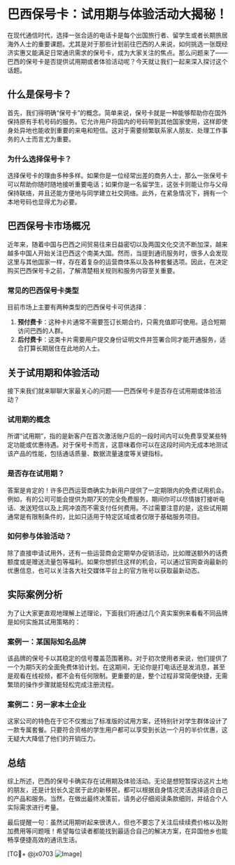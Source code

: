 # 巴西保号卡：试用期与体验活动大揭秘！

在现代通信时代，选择一张合适的电话卡是每个出国旅行者、留学生或者长期旅居海外人士的重要课题。尤其是对于那些计划前往巴西的人来说，如何挑选一张既经济实惠又能满足日常通讯需求的保号卡，成为大家关注的焦点。那么问题来了——巴西的保号卡是否提供试用期或者体验活动呢？今天就让我们一起来深入探讨这个话题。

## 什么是保号卡？

首先，我们得明确“保号卡”的概念。简单来说，保号卡就是一种能够帮助你在国外保持原有手机号码的服务。它允许用户将国内的号码带到其他国家使用，这样即使身处异地也能收到重要的来电和短信。这对于需要频繁联系家人朋友、处理工作事务的人士而言尤为重要。

### 为什么选择保号卡？
选择保号卡的理由多种多样。如果你是一位经常出差的商务人士，那么一张保号卡可以帮助你随时随地接听重要电话；如果你是一名留学生，这张卡则能让你与父母保持联络，并且还能方便地与同学建立社交网络。此外，在紧急情况下，拥有一个本地号码也显得尤为必要。

## 巴西保号卡市场概况

近年来，随着中国与巴西之间贸易往来日益密切以及两国文化交流不断加深，越来越多中国人开始关注巴西这个南美大国。然而，当提到通讯服务时，很多人会发现这里与其他国家一样，存在着复杂的运营商体系以及各种套餐选项。因此，在决定购买巴西保号卡之前，了解清楚相关规则和服务内容至关重要。

### 常见的巴西保号卡类型
目前市场上主要有两种类型的巴西保号卡可供选择：
1. **预付费卡**：这种卡片通常不需要签订长期合约，只需充值即可使用。适合短期访问巴西的人群。
2. **后付费卡**：这类卡片需要用户提交身份证明文件并签署合同才能开通服务，适合打算长期居住在此地的人士。

## 关于试用期和体验活动

接下来我们就来聊聊大家最关心的问题——巴西保号卡是否存在试用期或体验活动？

### 试用期的概念
所谓“试用期”，指的是新客户在首次激活账户后的一段时间内可以免费享受某些特定功能或优惠待遇。对于保号卡而言，这意味着你可以在这段时间内无成本地测试该产品的性能，包括通话质量、数据流量速度等关键指标。

### 是否存在试用期？
答案是肯定的！许多巴西运营商确实为新用户提供了一定期限内的免费试用机会。例如，有的公司可能会提供为期7天的完全免费服务，期间你可以尽情拨打接听电话、发送短信以及上网冲浪而不需支付任何费用。不过需要注意的是，这些试用期通常是有限制条件的，比如只适用于特定区域或者仅限于基础服务项目。

### 如何参与体验活动？
除了直接申请试用外，还有一些运营商会定期举办促销活动，比如赠送额外的话费额度或是赠送流量包等福利。如果你想抓住这样的机会，可以通过官网查询最新的优惠信息，也可以关注各大社交媒体平台上的官方账号以获取最新动态。

## 实际案例分析

为了让大家更直观地理解上述理论，下面我们将通过几个真实案例来看看不同品牌是如何实施其试用策略的：

### 案例一：某国际知名品牌
该品牌的保号卡以其稳定的信号覆盖范围著称。对于初次使用者来说，他们提供了一个为期5天的全面免费体验计划。在这期间，无论你是打电话还是发消息，甚至是观看在线视频，都不会有任何限制。更重要的是，整个过程非常简便快捷，无需繁琐的操作步骤就能轻松完成注册流程。

### 案例二：另一家本土企业
这家公司的特色在于它不仅推出了标准版的试用方案，还特别针对学生群体设计了一款专属套餐。只要符合资格的学生用户都可以享受到长达一个月的半价优惠，这无疑大大降低了他们的开销压力。

## 总结

综上所述，巴西的保号卡确实存在试用期及体验活动。无论是想短暂探访这片土地的朋友，还是计划长久定居于此的新移民，都可以根据自身情况灵活选择适合自己的产品和服务。当然，在做出最终决策前，请务必仔细阅读条款细则，并结合个人实际需求进行考量。

最后提醒一句：虽然试用期听起来很诱人，但也不要忘了关注后续续费价格以及附加费用等问题哦！希望每位读者都能找到最适合自己的解决方案，在异国他乡也能畅享便捷高效的通讯生活。

[TG💪+ @jx0703 ![Image](https://github.com/user-attachments/assets/dbca1d08-cadb-493c-b0ec-ad6f7a83f270)]